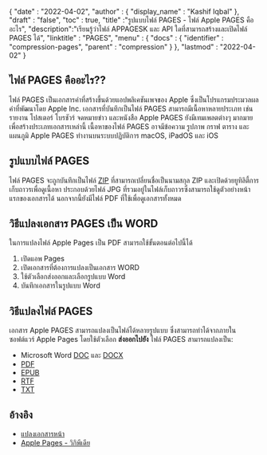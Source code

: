 {
  "date" : "2022-04-02",
  "author" : {
    "display_name" : "Kashif Iqbal"
},
  "draft" : "false",
  "toc" : true,
  "title" :"รูปแบบไฟล์ PAGES - ไฟล์ Apple PAGES คืออะไร",
  "description":"เรียนรู้ว่าไฟล์ APPAGESK และ API ใดที่สามารถสร้างและเปิดไฟล์ PAGES ได้",
  "linktitle" : "PAGES",
  "menu" : {
    "docs" : {
      "identifier" : "compression-pages",
      "parent" : "compression"
}
},
  "lastmod" : "2022-04-02"
}

## ไฟล์ PAGES คืออะไร??

ไฟล์ PAGES เป็นเอกสารคำที่สร้างขึ้นด้วยแอปพลิเคชันเพจของ Apple ซึ่งเป็นโปรแกรมประมวลผลคำที่พัฒนาโดย Apple Inc. เอกสารที่บันทึกเป็นไฟล์ PAGES สามารถมีเนื้อหาหลายประเภท เช่น รายงาน โปสเตอร์ โบรชัวร์ จดหมายข่าว และหนังสือ Apple PAGES ยังมีเทมเพลตต่างๆ มากมายเพื่อสร้างประเภทเอกสารเหล่านี้ เนื้อหาของไฟล์ PAGES อาจมีข้อความ รูปภาพ กราฟ ตาราง และแผนภูมิ Apple PAGES ทำงานบนระบบปฏิบัติการ macOS, iPadOS และ iOS

## รูปแบบไฟล์ PAGES

ไฟล์ PAGES จะถูกบันทึกเป็นไฟล์ [ZIP](/th/compression/zip/) ที่สามารถเปลี่ยนชื่อเป็นนามสกุล ZIP และเปิดด้วยยูทิลิตี้การเก็บถาวรเพื่อดูเนื้อหา ประกอบด้วยไฟล์ JPG ที่รวมอยู่ในไฟล์เก็บถาวรซึ่งสามารถใช้ดูตัวอย่างหน้าแรกของเอกสารได้ นอกจากนี้ยังมีไฟล์ PDF ที่ใช้เพื่อดูเอกสารทั้งหมด

## วิธีแปลงเอกสาร PAGES เป็น WORD

ในการแปลงไฟล์ Apple Pages เป็น PDF สามารถใช้ขั้นตอนต่อไปนี้ได้

1. เปิดแอพ Pages
1. เปิดเอกสารที่ต้องการแปลงเป็นเอกสาร WORD
1. ใช้ตัวเลือกส่งออกและเลือกรูปแบบ Word
1. บันทึกเอกสารในรูปแบบ Word

## วิธีแปลงไฟล์ PAGES

เอกสาร Apple PAGES สามารถแปลงเป็นไฟล์ได้หลายรูปแบบ ซึ่งสามารถทำได้จากภายในซอฟต์แวร์ Apple Pages โดยใช้ตัวเลือก **ส่งออกไปยัง** ไฟล์ PAGES สามารถแปลงเป็น:

* Microsoft Word [DOC](/th/word-processing/doc/) และ [DOCX](/th/word-processing/docx/)
* [PDF](/th/pdf/)
* [EPUB](/th/ebook/epub/)
* [RTF](/th/ประมวลผลคำ/rtf/)
* [TXT](/th/ประมวลผลคำ/txt/)

## อ้างอิง

* [แปลงเอกสารหน้า](https://support.apple.com/en-us/HT202227)
* [Apple Pages - วิกิพีเดีย](https://en.wikipedia.org/wiki/Pages_(word_processor))

